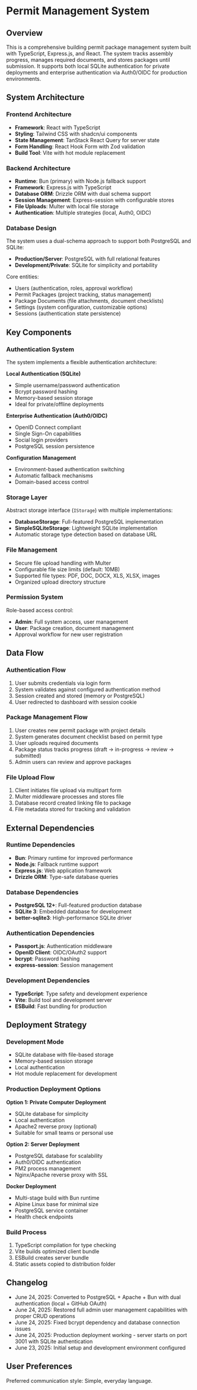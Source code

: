 # Permit Management System

## Overview

This is a comprehensive building permit package management system built with TypeScript, Express.js, and React. The system tracks assembly progress, manages required documents, and stores packages until submission. It supports both local SQLite authentication for private deployments and enterprise authentication via Auth0/OIDC for production environments.

## System Architecture

### Frontend Architecture
- **Framework**: React with TypeScript
- **Styling**: Tailwind CSS with shadcn/ui components
- **State Management**: TanStack React Query for server state
- **Form Handling**: React Hook Form with Zod validation
- **Build Tool**: Vite with hot module replacement

### Backend Architecture
- **Runtime**: Bun (primary) with Node.js fallback support
- **Framework**: Express.js with TypeScript
- **Database ORM**: Drizzle ORM with dual schema support
- **Session Management**: Express-session with configurable stores
- **File Uploads**: Multer with local file storage
- **Authentication**: Multiple strategies (local, Auth0, OIDC)

### Database Design
The system uses a dual-schema approach to support both PostgreSQL and SQLite:
- **Production/Server**: PostgreSQL with full relational features
- **Development/Private**: SQLite for simplicity and portability

Core entities:
- Users (authentication, roles, approval workflow)
- Permit Packages (project tracking, status management)
- Package Documents (file attachments, document checklists)
- Settings (system configuration, customizable options)
- Sessions (authentication state persistence)

## Key Components

### Authentication System
The system implements a flexible authentication architecture:

**Local Authentication (SQLite)**
- Simple username/password authentication
- Bcrypt password hashing
- Memory-based session storage
- Ideal for private/offline deployments

**Enterprise Authentication (Auth0/OIDC)**
- OpenID Connect compliant
- Single Sign-On capabilities
- Social login providers
- PostgreSQL session persistence

**Configuration Management**
- Environment-based authentication switching
- Automatic fallback mechanisms
- Domain-based access control

### Storage Layer
Abstract storage interface (`IStorage`) with multiple implementations:
- **DatabaseStorage**: Full-featured PostgreSQL implementation
- **SimpleSQLiteStorage**: Lightweight SQLite implementation
- Automatic storage type detection based on database URL

### File Management
- Secure file upload handling with Multer
- Configurable file size limits (default: 10MB)
- Supported file types: PDF, DOC, DOCX, XLS, XLSX, images
- Organized upload directory structure

### Permission System
Role-based access control:
- **Admin**: Full system access, user management
- **User**: Package creation, document management
- Approval workflow for new user registration

## Data Flow

### Authentication Flow
1. User submits credentials via login form
2. System validates against configured authentication method
3. Session created and stored (memory or PostgreSQL)
4. User redirected to dashboard with session cookie

### Package Management Flow
1. User creates new permit package with project details
2. System generates document checklist based on permit type
3. User uploads required documents
4. Package status tracks progress (draft → in-progress → review → submitted)
5. Admin users can review and approve packages

### File Upload Flow
1. Client initiates file upload via multipart form
2. Multer middleware processes and stores file
3. Database record created linking file to package
4. File metadata stored for tracking and validation

## External Dependencies

### Runtime Dependencies
- **Bun**: Primary runtime for improved performance
- **Node.js**: Fallback runtime support
- **Express.js**: Web application framework
- **Drizzle ORM**: Type-safe database queries

### Database Dependencies
- **PostgreSQL 12+**: Full-featured production database
- **SQLite 3**: Embedded database for development
- **better-sqlite3**: High-performance SQLite driver

### Authentication Dependencies
- **Passport.js**: Authentication middleware
- **OpenID Client**: OIDC/OAuth2 support
- **bcrypt**: Password hashing
- **express-session**: Session management

### Development Dependencies
- **TypeScript**: Type safety and development experience
- **Vite**: Build tool and development server
- **ESBuild**: Fast bundling for production

## Deployment Strategy

### Development Mode
- SQLite database with file-based storage
- Memory-based session storage
- Local authentication
- Hot module replacement for development

### Production Deployment Options

**Option 1: Private Computer Deployment**
- SQLite database for simplicity
- Local authentication
- Apache2 reverse proxy (optional)
- Suitable for small teams or personal use

**Option 2: Server Deployment**
- PostgreSQL database for scalability
- Auth0/OIDC authentication
- PM2 process management
- Nginx/Apache reverse proxy with SSL

**Docker Deployment**
- Multi-stage build with Bun runtime
- Alpine Linux base for minimal size
- PostgreSQL service container
- Health check endpoints

### Build Process
1. TypeScript compilation for type checking
2. Vite builds optimized client bundle
3. ESBuild creates server bundle
4. Static assets copied to distribution folder

## Changelog
- June 24, 2025: Converted to PostgreSQL + Apache + Bun with dual authentication (local + GitHub OAuth)
- June 24, 2025: Restored full admin user management capabilities with proper CRUD operations
- June 24, 2025: Fixed bcrypt dependency and database connection issues  
- June 24, 2025: Production deployment working - server starts on port 3001 with SQLite authentication
- June 23, 2025: Initial setup and development environment configured

## User Preferences

Preferred communication style: Simple, everyday language.